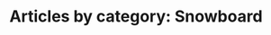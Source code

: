 ---
layout: blog_by_category
title: 'Articles by category: Snowboard'
category: snowboard
permalink: /blog/category/snowboard/

---